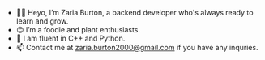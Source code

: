 - 👋🏾  Heyo, I’m Zaria Burton, a backend developer who's always ready to learn and grow. 
- 😊  I’m a foodie and plant enthusiasts\.
- 🌱  I am fluent in C++ and Python.
- 📫  Contact me at <zaria.burton2000@gmail.com> if you have any inquries.

<!---
Centari2013/Centari2013 is a ✨ special ✨ repository because its `README.md` (this file) appears on your GitHub profile.
You can click the Preview link to take a look at your changes.
--->
